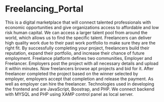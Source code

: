 # Freelancing_Portal
This is a digital marketplace that will connect talented professionals with economic
opportunities and give organizations access to affordable and low risk human capital. We can
access a larger talent pool from around the world, which allows us to find the specific talent.
Freelancers can deliver high quality work due to their past work portfolio to make sure they are
the right fit. By successfully completing your project, freelancers build their reputation, expand
their portfolio, and increase their chance of future employment. Freelance platform defines two
communities, Employer and Freelancer. Employers post the project with all necessary details and
upload it within minutes. Now freelancers browse apt projects and bid for it. After freelancer
completed the project based on the winner selected by employer, employers accept that
completion and release the payment. As well as employer can hire the freelancer. Technologies
used in developing the frontend and are JavaScript, Boostrap, and PHP. We connect backend
with MYSQL and PHP using XAMP control panel as local server.
